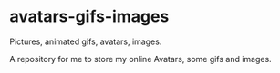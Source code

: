 # avatars-gifs-images
Pictures, animated gifs, avatars, images.

A repository for me to store my online Avatars, some gifs and images.
